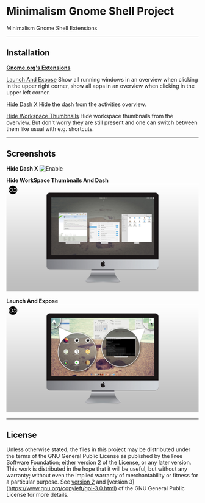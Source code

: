 Minimalism Gnome Shell Project
==============================

Minimalism Gnome Shell Extensions

-----------------
**Installation**
-----------------

**[Gnome.org's Extensions](https://extensions.gnome.org/)**

[Launch And Expose](https://extensions.gnome.org/extension/811/launch-and-expose/)
Show all running windows in an overview when clicking in the upper right corner, show all apps in an overview when clicking in the upper left corner.

[Hide Dash X](https://extensions.gnome.org/extension/805/hide-dash/)
Hide the dash from the activities overview.

[Hide Workspace Thumbnails](https://extensions.gnome.org/extension/808/hide-workspace-thumbnails/)
Hide workspace thumbnails from the overview. But don't worry they are still present and one can switch between them like usual with e.g. shortcuts.

---------------
**Screenshots**
---------------

**Hide Dash X**
![Enable](screenshot/hide-dash.png)


**Hide WorkSpace Thumbnails And Dash**
![Enable](screenshot/hide-workspaces-and-dash.jpg)


**Launch And Expose**
![Enable](screenshot/launch-and-expose.jpg)

-----------
**License**
-----------

Unless otherwise stated, the files in this project may be distributed under the terms of the GNU General Public License as published by the Free Software Foundation; either version 2 of the License, or any later version. This work is distributed in the hope that it will be useful, but without any warranty; without even the implied warranty of merchantability or fitness for a particular purpose. See [version 2](https://www.gnu.org/licenses/old-licenses/gpl-2.0.html) and [version 3] (https://www.gnu.org/copyleft/gpl-3.0.html) of the GNU General Public License for more details.
